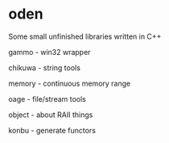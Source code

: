 oden
====

Some small unfinished libraries written in C++

gammo    - win32 wrapper 

chikuwa  - string tools

memory   - continuous memory range

oage     - file/stream tools

object   - about RAII things

konbu    - generate functors


